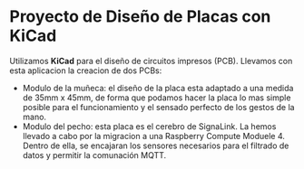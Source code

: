 # Proyecto de Diseño de Placas con KiCad

Utilizamos **KiCad** para el diseño de circuitos impresos (PCB). Llevamos con esta aplicacion la creacion de dos PCBs:

- Modulo de la muñeca: el diseño de la placa esta adaptado a una medida de 35mm x 45mm, de forma que podamos hacer la placa lo mas simple posible para el funcionamiento y el sensado perfecto de los gestos de la mano. 
- Modulo del pecho: esta placa es el cerebro de SignaLink. La hemos llevado a cabo por la migracion a una Raspberry Compute Moduele 4. Dentro de ella, se encajaran los sensores necesarios para el filtrado de datos y permitir la comunación MQTT. 

